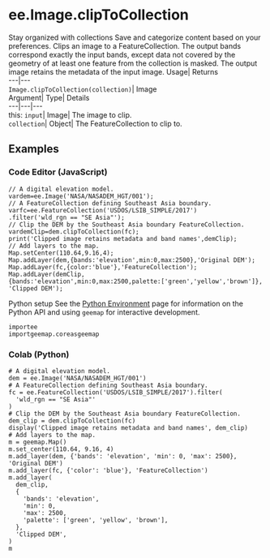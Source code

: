  
#  ee.Image.clipToCollection
Stay organized with collections  Save and categorize content based on your preferences. 
Clips an image to a FeatureCollection. The output bands correspond exactly the input bands, except data not covered by the geometry of at least one feature from the collection is masked. The output image retains the metadata of the input image. Usage| Returns  
---|---  
`Image.clipToCollection(collection)`| Image  
Argument| Type| Details  
---|---|---  
this: `input`| Image| The image to clip.  
`collection`| Object| The FeatureCollection to clip to.  
## Examples
### Code Editor (JavaScript)
```
// A digital elevation model.
vardem=ee.Image('NASA/NASADEM_HGT/001');
// A FeatureCollection defining Southeast Asia boundary.
varfc=ee.FeatureCollection('USDOS/LSIB_SIMPLE/2017')
.filter('wld_rgn == "SE Asia"');
// Clip the DEM by the Southeast Asia boundary FeatureCollection.
vardemClip=dem.clipToCollection(fc);
print('Clipped image retains metadata and band names',demClip);
// Add layers to the map.
Map.setCenter(110.64,9.16,4);
Map.addLayer(dem,{bands:'elevation',min:0,max:2500},'Original DEM');
Map.addLayer(fc,{color:'blue'},'FeatureCollection');
Map.addLayer(demClip,
{bands:'elevation',min:0,max:2500,palette:['green','yellow','brown']},
'Clipped DEM');
```

Python setup
See the [ Python Environment](https://developers.google.com/earth-engine/guides/python_install) page for information on the Python API and using `geemap` for interactive development.
```
importee
importgeemap.coreasgeemap
```

### Colab (Python)
```
# A digital elevation model.
dem = ee.Image('NASA/NASADEM_HGT/001')
# A FeatureCollection defining Southeast Asia boundary.
fc = ee.FeatureCollection('USDOS/LSIB_SIMPLE/2017').filter(
  'wld_rgn == "SE Asia"'
)
# Clip the DEM by the Southeast Asia boundary FeatureCollection.
dem_clip = dem.clipToCollection(fc)
display('Clipped image retains metadata and band names', dem_clip)
# Add layers to the map.
m = geemap.Map()
m.set_center(110.64, 9.16, 4)
m.add_layer(dem, {'bands': 'elevation', 'min': 0, 'max': 2500}, 'Original DEM')
m.add_layer(fc, {'color': 'blue'}, 'FeatureCollection')
m.add_layer(
  dem_clip,
  {
    'bands': 'elevation',
    'min': 0,
    'max': 2500,
    'palette': ['green', 'yellow', 'brown'],
  },
  'Clipped DEM',
)
m
```

